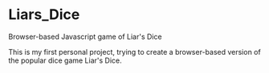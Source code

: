 # Liars_Dice
Browser-based Javascript game of Liar's Dice

This is my first personal project, trying to create a browser-based version of the popular dice game Liar's Dice.


